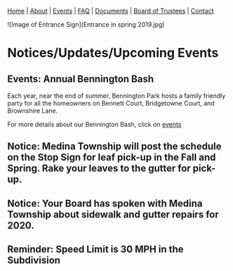 [Home](index.md) | [About](about.md) | [Events](events.md) | [FAQ](faq.md) | [Documents](documents.md) | [Board of Trustees](trustees.md) | [Contact](contact.md)

![Image of Entrance Sign](Entrance in spring 2019.jpg)


# Notices/Updates/Upcoming Events


## Events:   Annual Bennington Bash

Each year, near the end of summer, Bennington Park hosts a family friendly party for all the homeowners on Bennett Court, Bridgetowne Court, and Brownshire Lane.

For more details about our Bennington Bash, click on [events](events.md)

## Notice:  Medina Township will post the schedule on the Stop Sign for leaf pick-up in the Fall and Spring. Rake your leaves to the gutter for pick-up.

## Notice:  Your Board has spoken with Medina Township about sidewalk and gutter repairs for 2020.

## Reminder:  Speed Limit is 30 MPH in the Subdivision
